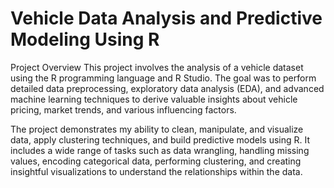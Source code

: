 
# Vehicle Data Analysis and Predictive Modeling Using R
Project Overview
This project involves the analysis of a vehicle dataset using the R programming language and R Studio. The goal was to perform detailed data preprocessing, exploratory data analysis (EDA), and advanced machine learning techniques to derive valuable insights about vehicle pricing, market trends, and various influencing factors.

The project demonstrates my ability to clean, manipulate, and visualize data, apply clustering techniques, and build predictive models using R. It includes a wide range of tasks such as data wrangling, handling missing values, encoding categorical data, performing clustering, and creating insightful visualizations to understand the relationships within the data.
